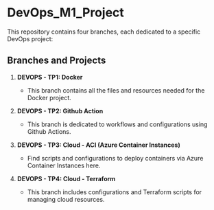 # DevOps_M1_Project

This repository contains four branches, each dedicated to a specific DevOps project:

## Branches and Projects

1. **DEVOPS - TP1: Docker**
    - This branch contains all the files and resources needed for the Docker project.
   
2. **DEVOPS - TP2: Github Action**
    - This branch is dedicated to workflows and configurations using Github Actions.
   
3. **DEVOPS - TP3: Cloud - ACI (Azure Container Instances)**
    - Find scripts and configurations to deploy containers via Azure Container Instances here.
   
4. **DEVOPS - TP4: Cloud - Terraform**
    - This branch includes configurations and Terraform scripts for managing cloud resources.